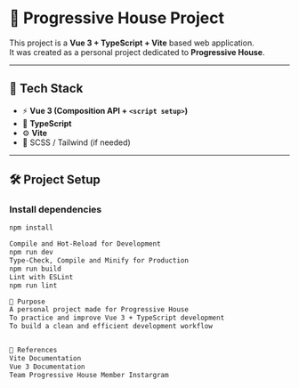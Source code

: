 # 🎵 Progressive House Project

This project is a **Vue 3 + TypeScript + Vite** based web application.  
It was created as a personal project dedicated to **Progressive House**.

---

## 🚀 Tech Stack
- ⚡ **Vue 3 (Composition API + `<script setup>`)**
- 🔷 **TypeScript**
- ⚙️ **Vite**
- 🎨 SCSS / Tailwind (if needed)

---

## 🛠️ Project Setup

### Install dependencies
```bash
npm install

Compile and Hot-Reload for Development
npm run dev
Type-Check, Compile and Minify for Production
npm run build
Lint with ESLint
npm run lint

🎯 Purpose
A personal project made for Progressive House
To practice and improve Vue 3 + TypeScript development
To build a clean and efficient development workflow


📌 References
Vite Documentation
Vue 3 Documentation
Team Progressive House Member Instargram
